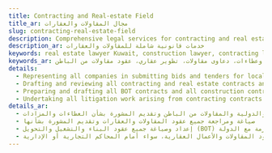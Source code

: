 ```yaml
---
title: Contracting and Real-estate Field
title_ar: مجال المقاولات والعقارات
slug: contracting-real-estate-field
description: Comprehensive legal services for contracting and real estate matters
description_ar: خدمات قانونية شاملة للمقاولات والعقارات
keywords: real estate lawyer Kuwait, construction lawyer, contracting law, property law, BOT contracts, construction contracts, real estate disputes, property transactions, tenders and bids, construction litigation, real estate development, subcontracting agreements
keywords_ar: محامي عقارات الكويت، محامي مقاولات، قانون المقاولات، قانون العقارات، عقود البناء والتشغيل والتحويل، عقود إنشاءات، نزاعات عقارية، معاملات عقارية، مناقصات وعطاءات، دعاوى مقاولات، تطوير عقاري، عقود مقاولات من الباطن
details:
  - Representing all companies in submitting bids and tenders for local and international contracting works and subcontracting and providing advice on bids and auctions
  - Drafting and reviewing all contracting and real estate contracts and providing advice on them
  - Preparing and drafting all BOT contracts and all construction contracts concluded with the state
  - Undertaking all litigation work arising from contracting contracts and real estate business, whether before the commercial or administrative courts
details_ar:
  - تمثيل جميع الشركات في تقديم العطاءات والمناقصات لأعمال المقاولات المحلية والدولية والمقاولات من الباطن وتقديم المشورة بشأن العطاءات والمزادات
  - صياغة ومراجعة جميع عقود المقاولات والعقارات وتقديم المشورة بشأنها
  - إعداد وصياغة جميع عقود البناء والتشغيل والتحويل (BOT) وجميع عقود الإنشاءات المبرمة مع الدولة
  - القيام بجميع أعمال التقاضي الناشئة عن عقود المقاولات والأعمال العقارية، سواء أمام المحاكم التجارية أو الإدارية
---
```

